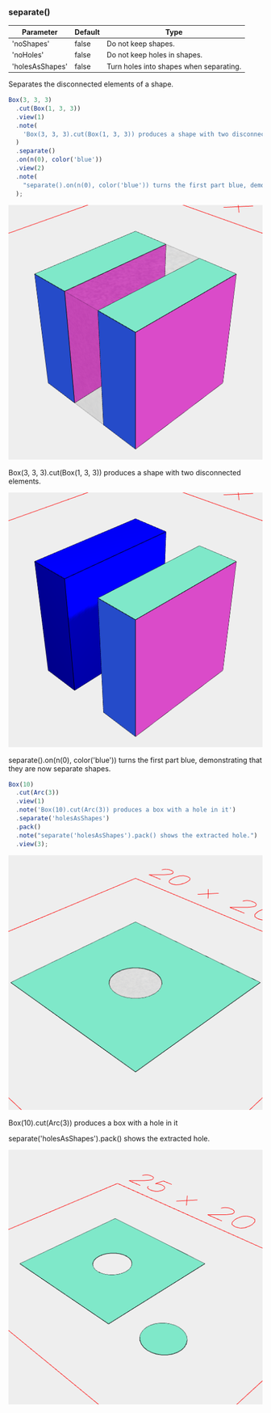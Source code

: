 ### separate()
Parameter|Default|Type
---|---|---
'noShapes'|false|Do not keep shapes.
'noHoles'|false|Do not keep holes in shapes.
'holesAsShapes'|false|Turn holes into shapes when separating.

Separates the disconnected elements of a shape.

```JavaScript
Box(3, 3, 3)
  .cut(Box(1, 3, 3))
  .view(1)
  .note(
    'Box(3, 3, 3).cut(Box(1, 3, 3)) produces a shape with two disconnected elements.'
  )
  .separate()
  .on(n(0), color('blue'))
  .view(2)
  .note(
    "separate().on(n(0), color('blue')) turns the first part blue, demonstrating that they are now separate shapes."
  );
```

![Image](separate.md.0.png)

Box(3, 3, 3).cut(Box(1, 3, 3)) produces a shape with two disconnected elements.

![Image](separate.md.1.png)

separate().on(n(0), color('blue')) turns the first part blue, demonstrating that they are now separate shapes.

```JavaScript
Box(10)
  .cut(Arc(3))
  .view(1)
  .note('Box(10).cut(Arc(3)) produces a box with a hole in it')
  .separate('holesAsShapes')
  .pack()
  .note("separate('holesAsShapes').pack() shows the extracted hole.")
  .view(3);
```

![Image](separate.md.2.png)

Box(10).cut(Arc(3)) produces a box with a hole in it

separate('holesAsShapes').pack() shows the extracted hole.

![Image](separate.md.3.png)
